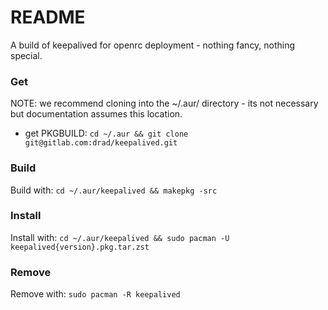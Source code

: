 # README

A build of keepalived for openrc deployment - nothing fancy, nothing special.

### Get

NOTE: we recommend cloning into the ~/.aur/ directory - its not necessary but documentation assumes this location.

- get PKGBUILD: `cd ~/.aur && git clone git@gitlab.com:drad/keepalived.git`

### Build

Build with: `cd ~/.aur/keepalived && makepkg -src`


### Install

Install with: `cd ~/.aur/keepalived && sudo pacman -U keepalived{version}.pkg.tar.zst`

### Remove

Remove with: `sudo pacman -R keepalived`

